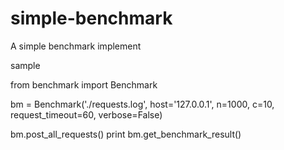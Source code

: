 simple-benchmark
================

A simple benchmark implement

sample

from benchmark import Benchmark


bm = Benchmark('./requests.log', host='127.0.0.1', n=1000, c=10, request_timeout=60, verbose=False)

bm.post_all_requests()
print bm.get_benchmark_result()
